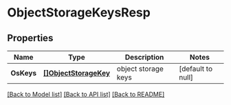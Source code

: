 # ObjectStorageKeysResp

## Properties
Name | Type | Description | Notes
------------ | ------------- | ------------- | -------------
**OsKeys** | [**[]ObjectStorageKey**](ObjectStorageKey.md) | object storage keys | [default to null]

[[Back to Model list]](../README.md#documentation-for-models) [[Back to API list]](../README.md#documentation-for-api-endpoints) [[Back to README]](../README.md)


